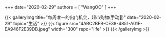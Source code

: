 +++
date="2020-02-29"
authors = [
    "WangOO"
]
+++

{{< galleryImg title="每周唯一的出门机会，超市购物(手动🐶)" date="2020-02-29" topic="生活" >}}
    {{< figure src="4ABC2BFB-CE38-4851-A01E-EA946F2E39DB.jpeg" width="300" repo="life" >}}
{{< /galleryImg >}}
